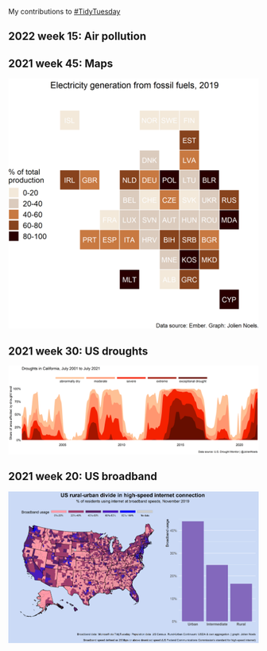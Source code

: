 My contributions to [#TidyTuesday](https://github.com/rfordatascience/tidytuesday)

## **2022 week 15: Air pollution**

## **2021 week 45: Maps**
![./2021/2021-11-08-maps/elec_eu.png](https://github.com/JolienNoels/tidytuesday/blob/main/2021/2021-11-08-maps/elec_eu.png)

## **2021 week 30: US droughts**
![./2021/2021-07-22-droughts/2021-07-22-streamplot.png](https://github.com/JolienNoels/tidytuesday/blob/main/2021/2021-07-22-droughts/2021-07-22-streamplot.png)

## **2021 week 20: US broadband**
![./2021/2021-07-22-droughts/2021-07-22-streamplot.png](https://github.com/JolienNoels/tidytuesday/blob/main/2021/2021-05-11-broadband/2021-05-11-broadband.png)